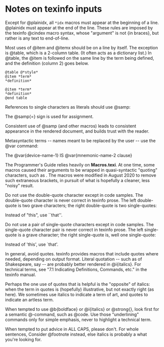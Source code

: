 # Notes on texinfo inputs #

Except for @plainidx, all `*idx` macros must appear at the beginning
of a line.  @plainidx must appear at the end of the line.  These rules
are imposed by the texinfo @cindex macro syntax, whose "argument" is
not {in braces}, but rather is any text to end-of-line.

Most uses of @item and @itemx should be on a line by itself.  The
exception is @table, which is a 2-column table.  (It often acts as a
dictionary list.)  In @table, the @item is followed on the same line
by the term being defined, and the definition (column 2) goes below. 

    @table @*style*
    @item *term*
    *definition*
    
    @item *term*
    *definition*
    @end table
	
References to single characters as literals should use @samp: 

  The @samp(=} sign is used for assignment.
  
Consistent use of @samp (and other macros) leads to consistent
appearance in the rendered document, and builds trust with the reader.

Metasyntactic terms -- names meant to be replaced by the user -- use
the @var command: 

  The @var{device-name-1} IS @var{mnemonic-name-2 clause} 

The Programmer's Guide relies heavily on **Macros.texi**. At one time,
some macros caused their arguments to be wrapped in quasi-syntactic
"quoting" characters, such as <angle brackets>. The macros were
modified in August 2020 to remove such extraneous brackets, in pursuit
of what is hopefully a cleaner, less "noisy" result.

Do not use the double-quote character except in code samples. The
double-quote character is never correct in texinfo prose. The left
double-quote is two grave characters; the right double-quote is two
single-quotes:

  Instead of "this", use ``that''. 

Do not use a pair of single-quote characters except in code
samples. The single-quote character pair is never correct in texinfo
prose. The left single-quote is a grave character; the right
single-quote is, well one single-quote:

  Instead of 'this', use `that'. 

In general, avoid quotes. texinfo provides macros that include quotes
where needed, depending on output format. Literal quotation -- such as
of Shakespeare, say -- are probably better rendered in
@i{italics}. For technical terms, see "7.1 Indicating Definitions,
Commands, etc." in the texinfo manual. 

Perhaps the one use of quotes that is helpful is the "opposite" of
italics: when the term in quotes is (hopefully) illustrative, but not
exactly right (as here).  We sometimes use italics to indicate a term
of art, and quotes to indicate an artless term.

When tempted to use @b{boldface} or @i{italics} or @strong{}, look
first for a semantic @-command, such as @code. Use those "underlining"
commands only for simple emphasis, never to highlight a technical term. 

When tempted to put advice in ALL CAPS, please don't. For whole
sentences, Consider @footnote instead, else italics is probably a what
you're looking for.

